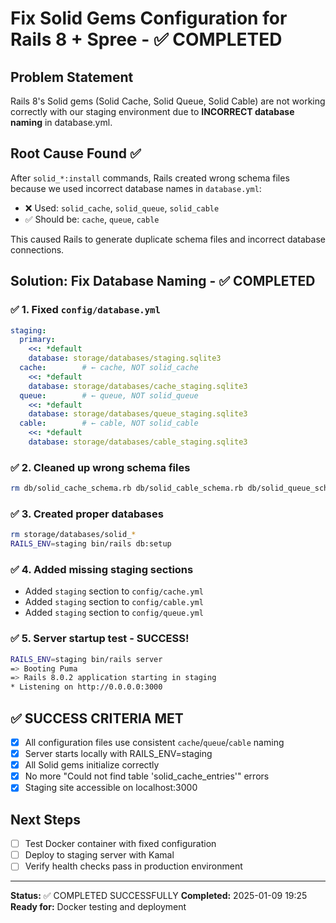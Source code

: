 # Fix Solid Gems Configuration for Rails 8 + Spree - ✅ COMPLETED

## Problem Statement
Rails 8's Solid gems (Solid Cache, Solid Queue, Solid Cable) are not working correctly with our staging environment due to **INCORRECT database naming** in database.yml.

## Root Cause Found ✅
After `solid_*:install` commands, Rails created wrong schema files because we used incorrect database names in `database.yml`:
- ❌ Used: `solid_cache`, `solid_queue`, `solid_cable` 
- ✅ Should be: `cache`, `queue`, `cable`

This caused Rails to generate duplicate schema files and incorrect database connections.

## Solution: Fix Database Naming - ✅ COMPLETED

### ✅ 1. Fixed `config/database.yml`
```yaml
staging:
  primary:
    <<: *default
    database: storage/databases/staging.sqlite3
  cache:        # ← cache, NOT solid_cache
    <<: *default
    database: storage/databases/cache_staging.sqlite3
  queue:        # ← queue, NOT solid_queue  
    <<: *default
    database: storage/databases/queue_staging.sqlite3
  cable:        # ← cable, NOT solid_cable
    <<: *default
    database: storage/databases/cable_staging.sqlite3
```

### ✅ 2. Cleaned up wrong schema files
```bash
rm db/solid_cache_schema.rb db/solid_cable_schema.rb db/solid_queue_schema.rb
```

### ✅ 3. Created proper databases
```bash
rm storage/databases/solid_* 
RAILS_ENV=staging bin/rails db:setup
```

### ✅ 4. Added missing staging sections
- Added `staging` section to `config/cache.yml`
- Added `staging` section to `config/cable.yml` 
- Added `staging` section to `config/queue.yml`

### ✅ 5. Server startup test - SUCCESS!
```bash
RAILS_ENV=staging bin/rails server
=> Booting Puma
=> Rails 8.0.2 application starting in staging 
* Listening on http://0.0.0.0:3000
```

## ✅ SUCCESS CRITERIA MET
- [x] All configuration files use consistent `cache`/`queue`/`cable` naming
- [x] Server starts locally with RAILS_ENV=staging
- [x] All Solid gems initialize correctly
- [x] No more "Could not find table 'solid_cache_entries'" errors
- [x] Staging site accessible on localhost:3000

## Next Steps
- [ ] Test Docker container with fixed configuration
- [ ] Deploy to staging server with Kamal
- [ ] Verify health checks pass in production environment

---
**Status:** ✅ COMPLETED SUCCESSFULLY
**Completed:** 2025-01-09 19:25
**Ready for:** Docker testing and deployment
